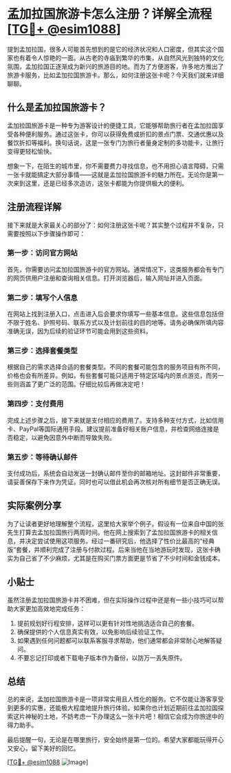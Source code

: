 # 孟加拉国旅游卡怎么注册？详解全流程[[TG💪+ @esim1088](https://t.me/s/esim1088)]

提到孟加拉国，很多人可能首先想到的是它的经济状况和人口密度，但其实这个国家也有着令人惊艳的一面。从古老的寺庙到繁华的市集，从自然风光到独特的文化氛围，孟加拉国正逐渐成为新兴的旅游目的地。而为了方便游客，许多地方推出了旅游卡服务，比如孟加拉国旅游卡。那么，如何注册这张卡呢？今天我们就来详细聊聊。

## 什么是孟加拉国旅游卡？

孟加拉国旅游卡是一种专为游客设计的便捷工具，它能够帮助旅行者在孟加拉国享受各种便利服务。通过这张卡，你可以获得免费或折扣的景点门票、交通优惠以及餐饮折扣等福利。换句话说，这是一张专门为旅行者量身定制的多功能卡，让旅行变得更轻松愉快。

想象一下，在陌生的城市里，你不需要费力寻找信息，也不用担心语言障碍，只需一张卡就能搞定大部分事情——这就是孟加拉国旅游卡的魅力所在。无论你是第一次来到这里，还是已经多次造访，这张卡都能为你提供极大的便利。

## 注册流程详解

接下来就是大家最关心的部分了：如何注册这张卡呢？其实整个过程并不复杂，只需要按照以下步骤操作即可：

### 第一步：访问官方网站

首先，你需要访问孟加拉国旅游卡的官方网站。通常情况下，这类服务都会有专门的网页供用户注册和查询相关信息。打开浏览器后，输入网址并进入页面。

### 第二步：填写个人信息

在网站上找到注册入口，点击进入后会要求你填写一些基本信息。这些信息包括但不限于姓名、护照号码、联系方式以及计划前往的目的地等。请务必确保所填内容准确无误，因为后续的验证环节可能会用到这些资料。

### 第三步：选择套餐类型

根据自己的需求选择合适的套餐类型。不同的套餐可能包含的服务项目有所不同，价格也会有所差异。例如，有些套餐可能只适用于特定区域内的景点游览，而另一些则涵盖了更广泛的范围。仔细比较后再做决定吧！

### 第四步：支付费用

完成上述步骤之后，接下来就是支付相应的费用了。支持多种支付方式，比如信用卡、PayPal等国际通用手段。建议提前准备好相关账户信息，并检查网络连接是否稳定，以避免因意外中断而导致失败。

### 第五步：等待确认邮件

支付成功后，系统会自动发送一封确认邮件至你的邮箱地址。这封邮件非常重要，请妥善保存下来作为凭证。同时也可以借此机会再次核对所有细节是否正确无误。

## 实际案例分享

为了让读者更好地理解整个流程，这里给大家举个例子。假设有一位来自中国的张先生打算去孟加拉国旅行两周时间。他在网上搜索到了孟加拉国旅游卡的相关信息，并决定尝试使用这项服务。经过一番研究后，他选择了性价比最高的“经典版”套餐，并顺利完成了注册与付款过程。后来当他在当地游玩时发现，这张卡确实为自己省了不少麻烦，尤其是在购买门票方面更是节省了不少时间和金钱成本。

## 小贴士

虽然注册孟加拉国旅游卡并不困难，但在实际操作过程中还是有一些小技巧可以帮助大家更加高效地完成任务：

1. 提前规划好行程安排，这样可以更有针对性地挑选适合自己的套餐。
2. 确保提供的个人信息真实有效，以免影响后续验证工作。
3. 如果遇到任何问题都可以联系客服寻求帮助，他们通常都会非常耐心地解答疑问。
4. 不要忘记打印或者下载电子版本作为备份，以防万一丢失原件。

## 总结

总的来说，孟加拉国旅游卡是一项非常实用且人性化的服务。它不仅能让游客享受到更多的实惠，还能极大程度地提升旅行体验。如果你也计划近期前往孟加拉国探索这片神秘的土地，不妨考虑一下办理这么一张卡片吧！相信它会成为你旅途中的得力助手。

最后提醒一句，无论是在哪里旅行，安全始终是第一位的。希望大家都能玩得开心又安心，留下美好的回忆。

[[TG💪+ @esim1088](https://t.me/s/esim1088) ![Image](https://i.postimg.cc/4NQfJmqS/Snipaste-2025-05-13-00-14-12.png)]
